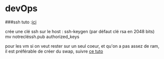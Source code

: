 # devOps

###ssh tuto :[ici](https://doc.fedora-fr.org/wiki/SSH_:_Authentification_par_cl%C3%A9)

crée une clé ssh sur le host : ssh-keygen 
(par défaut clé rsa en 2048 bits)
mv notrecléssh.pub authorized_keys

pour les vm si on veut rester sur un seul coeur, et qu'on a pas assez de ram, il est préférable 
de créer du swap, suivre [ce tuto](https://www.digitalocean.com/community/tutorials/how-to-add-swap-on-ubuntu-14-04)